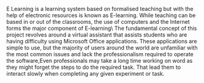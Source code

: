 E Learning is a learning system based on formalised teaching but with the help of electronic resources is known as E-learning. While teaching can be based in or out of the classrooms, the use of computers and the Internet forms the major component of E-learning\\
The  fundamental  concept  of  this  project  revolves  around a  virtual  assistant  that  assists students who are having difficulty using Microsoft Office applications. These applications are simple to use, but the majority of users around the world are unfamiliar with the most common issues and lack the professionalism required to operate the software,Even professionals may take a long time working on word as they might forget the steps to do the required task. That lead them to interact slowly when completing any given experiment or task.
